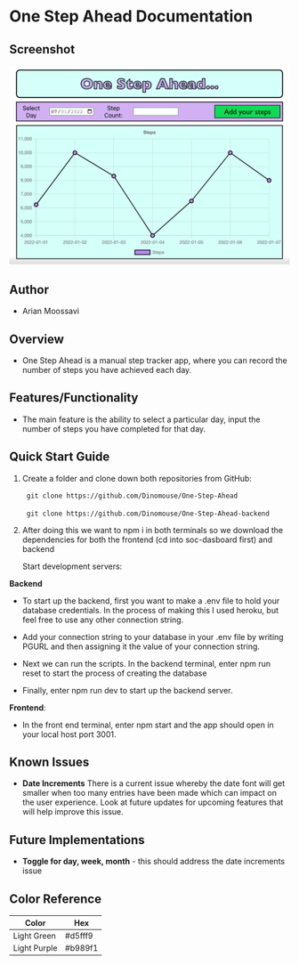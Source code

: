 # One Step Ahead Documentation

## Screenshot

<img src="./images/Screenshot 2022-08-12 at 19.42.05.png" alt="step tracker image"></img>


## Author
- Arian Moossavi


## Overview

- One Step Ahead is a manual step tracker app, where you can record the number of steps you have achieved each day.

## Features/Functionality

- The main feature is the ability to select a particular day, input the number of steps you have completed for that day.


## Quick Start Guide
1. Create a folder and clone down both repositories from GitHub:

        git clone https://github.com/Dinomouse/One-Step-Ahead

        git clone https://github.com/Dinomouse/One-Step-Ahead-backend


2. After doing this we want to npm i in both terminals so we download the dependencies for both the frontend (cd into soc-dasboard first) and backend  

   Start development servers:   

**Backend**

- To start up the backend, first you want to make a .env file to hold your database credentials. In the process of making this I used heroku, but feel free to use any other connection string.

- Add your connection string to your database in your .env file by writing PGURL and then assigning it the value of your connection string.
 
- Next we can run the scripts. In the backend terminal, enter npm run reset to start the process of creating the database

- Finally, enter npm run dev to start up the backend server.

**Frontend**:

- In the front end terminal, enter npm start and the app should open in your local host port 3001.


## Known Issues

- **Date Increments** There is a current issue whereby the date font will get smaller when too many entries have been made which can impact on the user experience. Look at future updates for upcoming features that will help improve this issue.


## Future Implementations

- **Toggle for day, week, month** - this should address the date increments issue

## Color Reference

| Color             | Hex                                                                |
| ----------------- | ------------------------------------------------------------------ |
| Light Green | #d5fff9 |
| Light Purple | #b989f1 |



